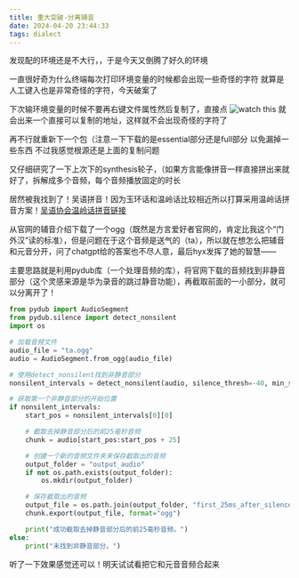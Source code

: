```yaml
---
title: 重大突破-分离辅音
date: 2024-04-20 23:44:33
tags: dialect
---
```

发现配的环境还是不大行，，于是今天又倒腾了好久的环境

一直很好奇为什么终端每次打印环境变量的时候都会出现一些奇怪的字符 就算是人工键入也是非常奇怪的字符，今天破案了

下次输环境变量的时候不要再右键文件属性然后复制了，直接点
![watch this](../img/env/微信截图_20240420234648.png)
就会出来一个直接可以复制的地址，这样就不会出现奇怪的字符了

再不行就重新下一个包（注意一下下载的是essential部分还是full部分 以免漏掉一些东西 不过我感觉根源还是上面的复制问题

又仔细研究了一下上次下的synthesis轮子，（如果方言能像拼音一样直接拼出来就好了，拆解成多个音频，每个音频播放固定的时长

居然被我找到了！吴语拼音！因为玉环话和温岭话比较相近所以打算采用温岭话拼音方案！[吴语协会温岭话拼音链接](https://wu-chinese.com/romanization/wenling.html)

从官网的辅音介绍下载了一个ogg（既然是方言爱好者官网的，肯定比我这个“门外汉”读的标准），但是问题在于这个音频是送气的（ta），所以就在想怎么把辅音和元音分开，问了chatgpt给的答案也不尽人意，最后hyx发挥了她的智慧——

主要思路就是利用pydub库（一个处理音频的库），将官网下载的音频找到非静音部分（这个灵感来源是华为录音的跳过静音功能），再截取前面的一小部分，就可以分离开了！

```python
from pydub import AudioSegment
from pydub.silence import detect_nonsilent
import os

# 加载音频文件
audio_file = "ta.ogg"
audio = AudioSegment.from_ogg(audio_file)

# 使用detect_nonsilent找到非静音部分
nonsilent_intervals = detect_nonsilent(audio, silence_thresh=-40, min_silence_len=50)

# 获取第一个非静音部分的开始位置
if nonsilent_intervals:
    start_pos = nonsilent_intervals[0][0]

    # 截取去掉静音部分后的前25毫秒音频
    chunk = audio[start_pos:start_pos + 25]  

    # 创建一个新的音频文件夹来保存截取出的音频
    output_folder = "output_audio"
    if not os.path.exists(output_folder):
        os.mkdir(output_folder)

    # 保存截取出的音频
    output_file = os.path.join(output_folder, "first_25ms_after_silence.ogg")
    chunk.export(output_file, format="ogg")

    print("成功截取去掉静音部分后的前25毫秒音频。")
else:
    print("未找到非静音部分。")

```
听了一下效果感觉还可以！明天试试看把它和元音音频合起来